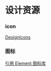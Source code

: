 # 设计资源

### icon

<a href="https://www.flaticon.com/free-icons/design">DesignIcons<a/>

### 图标

<a href="https://www.iconfont.cn/collections/detail?cid=32107">引用 Element 图标库<a/>
